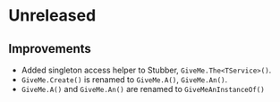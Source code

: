 # Unreleased

## Improvements

- Added singleton access helper to Stubber, `GiveMe.The<TService>()`.
- `GiveMe.Create()` is renamed to `GiveMe.A()`, `GiveMe.An()`.
- `GiveMe.A()` and `GiveMe.An()` are renamed to `GiveMeAnInstanceOf()`
